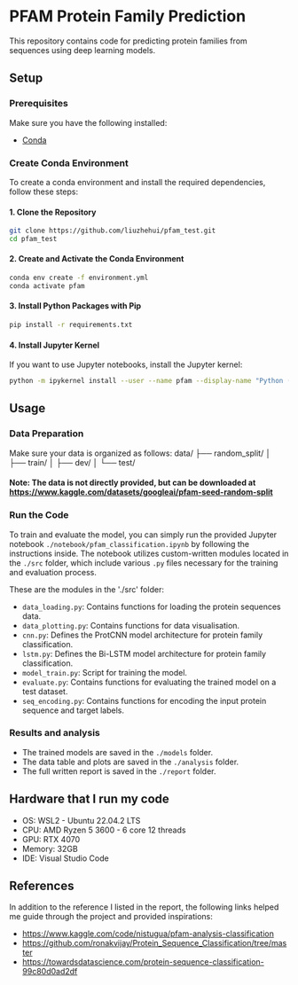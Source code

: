 # PFAM Protein Family Prediction

This repository contains code for predicting protein families from sequences using deep learning models.

## Setup

### Prerequisites

Make sure you have the following installed:
- [Conda](https://docs.conda.io/projects/conda/en/latest/user-guide/install/index.html)

### Create Conda Environment

To create a conda environment and install the required dependencies, follow these steps:

#### 1. Clone the Repository

```bash
git clone https://github.com/liuzhehui/pfam_test.git
cd pfam_test
```

#### 2. Create and Activate the Conda Environment
```bash
conda env create -f environment.yml
conda activate pfam
```


#### 3. Install Python Packages with Pip

```bash
pip install -r requirements.txt
```

#### 4. Install Jupyter Kernel

If you want to use Jupyter notebooks, install the Jupyter kernel:

```bash
python -m ipykernel install --user --name pfam --display-name "Python (pfam)"
```

## Usage

### Data Preparation

Make sure your data is organized as follows:
data/
├── random_split/
│   ├── train/
│   ├── dev/
│   └── test/

#### Note: The data is not directly provided, but can be downloaded at https://www.kaggle.com/datasets/googleai/pfam-seed-random-split

### Run the Code

To train and evaluate the model, you can simply run the provided Jupyter notebook `./notebook/pfam_classification.ipynb` by following the instructions inside. 
The notebook utilizes custom-written modules located in the `./src` folder, which include various `.py` files necessary for the training and evaluation process.

These are the modules in the './src' folder:

- `data_loading.py`: Contains functions for loading the protein sequences data.
- `data_plotting.py`: Contains functions for data visualisation.
- `cnn.py`: Defines the ProtCNN model architecture for protein family classification.
- `lstm.py`: Defines the Bi-LSTM model architecture for protein family classification.
- `model_train.py`: Script for training the model.
- `evaluate.py`: Contains functions for evaluating the trained model on a test dataset.
- `seq_encoding.py`: Contains functions for encoding the input protein sequence and target labels.

### Results and analysis
- The trained models are saved in the `./models` folder.
- The data table and plots are saved in the `./analysis` folder.
- The full written report is saved in the `./report` folder.

## Hardware that I run my code

- OS: WSL2 - Ubuntu 22.04.2 LTS
- CPU: AMD Ryzen 5 3600 - 6 core 12 threads
- GPU: RTX 4070
- Memory: 32GB
- IDE: Visual Studio Code 

## References

In addition to the reference I listed in the report, the following links helped me guide through the project and provided inspirations:
- https://www.kaggle.com/code/nistugua/pfam-analysis-classification
- https://github.com/ronakvijay/Protein_Sequence_Classification/tree/master
- https://towardsdatascience.com/protein-sequence-classification-99c80d0ad2df